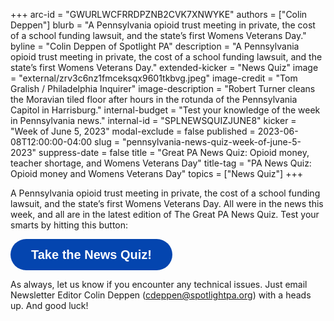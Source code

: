 +++
arc-id = "GWURLWCFRRDPZNB2CVK7XNWYKE"
authors = ["Colin Deppen"]
blurb = "A Pennsylvania opioid trust meeting in private, the cost of a school funding lawsuit, and the state’s first Womens Veterans Day."
byline = "Colin Deppen of Spotlight PA"
description = "A Pennsylvania opioid trust meeting in private, the cost of a school funding lawsuit, and the state’s first Womens Veterans Day."
extended-kicker = "News Quiz"
image = "external/zrv3c6nz1fmceksqx9601tkbvg.jpeg"
image-credit = "Tom Gralish / Philadelphia Inquirer"
image-description = "Robert Turner cleans the Moravian tiled floor after hours in the rotunda of the Pennsylvania Capitol in Harrisburg."
internal-budget = "Test your knowledge of the week in Pennsylvania news."
internal-id = "SPLNEWSQUIZJUNE8"
kicker = "Week of June 5, 2023"
modal-exclude = false
published = 2023-06-08T12:00:00-04:00
slug = "pennsylvania-news-quiz-week-of-june-5-2023"
suppress-date = false
title = "Great PA News Quiz: Opioid money, teacher shortage, and Womens Veterans Day"
title-tag = "PA News Quiz: Opioid money and Womens Veterans Day"
topics = ["News Quiz"]
+++

A Pennsylvania opioid trust meeting in private, the cost of a school funding lawsuit, and the state’s first Womens Veterans Day. All were in the news this week, and all are in the latest edition of The Great PA News Quiz. Test your smarts by hitting this button:

<button data-tf-popup="e30NvW2o" data-tf-opacity="100" data-tf-size="100" data-tf-iframe-props="title=SPL News Quiz Week 20 - June 8" data-tf-transitive-search-params data-tf-medium="snippet" style="all:unset;font-family:Helvetica,Arial,sans-serif;display:inline-block;max-width:100%;white-space:nowrap;overflow:hidden;text-overflow:ellipsis;background-color:#0445AF;color:#fff;font-size:20px;border-radius:25px;padding:0 33px;font-weight:bold;height:50px;cursor:pointer;line-height:50px;text-align:center;margin:0;text-decoration:none;">Take the News Quiz!</button><script src="//embed.typeform.com/next/embed.js"></script>

As always, let us know if you encounter any technical issues. Just email Newsletter Editor Colin Deppen (<a href="mailto:cdeppen@spotlightpa.org">cdeppen@spotlightpa.org</a>) with a heads up. And good luck!
